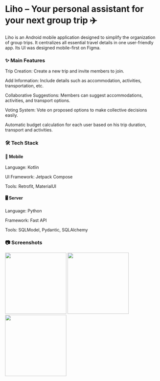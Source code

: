 
# Liho – Your personal assistant for your next group trip ✈️

Liho is an Android mobile application designed to simplify the organization of group trips. It centralizes all essential travel details in one user-friendly app.
Its UI was designed mobile-first on Figma.

### ✨ Main Features
Trip Creation: Create a new trip and invite members to join.

Add Information: Include details such as accommodation, activities, transportation, etc.

Collaborative Suggestions: Members can suggest accommodations, activities, and transport options.

Voting System: Vote on proposed options to make collective decisions easily.

Automatic budget calculation for each user based on his trip duration, transport and activities. 


### 🛠️ Tech Stack
#### 📱 Mobile
Language: Kotlin 

UI Framework: Jetpack Compose

Tools: Retrofit, MaterialUI

#### 🖥️ Server
Language: Python 

Framework: Fast API

Tools: SQLModel, Pydantic, SQLAlchemy

### 📷 Screenshots
<img src="https://github.com/user-attachments/assets/bae09107-7d0c-43f4-8195-3a49773377fa" width="200">
<img src="https://github.com/user-attachments/assets/545de750-9481-4081-a1cd-f55ff3e7ae0e" width="200">
<img src="https://github.com/user-attachments/assets/6d0d3f27-edd1-400f-ac63-a7cd96e945b2" width="200">
